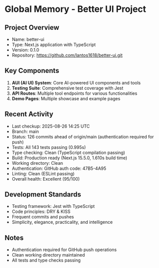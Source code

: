 # Global Memory - Better UI Project

## Project Overview
- Name: better-ui
- Type: Next.js application with TypeScript
- Version: 0.1.0
- Repository: https://github.com/lantos1618/better-ui.git

## Key Components
1. **AUI (AI UI) System**: Core AI-powered UI components and tools
2. **Testing Suite**: Comprehensive test coverage with Jest
3. **API Routes**: Multiple tool endpoints for various functionalities
4. **Demo Pages**: Multiple showcase and example pages

## Recent Activity
- Last checkup: 2025-08-26 14:25 UTC
- Branch: main  
- Status: 126 commits ahead of origin/main (authentication required for push)
- Tests: All 143 tests passing (0.995s)
- Type checking: Clean (TypeScript compilation passing)
- Build: Production ready (Next.js 15.5.0, 1.610s build time)
- Working directory: Clean
- Authentication: GitHub auth code: 47B5-4A95
- Linting: Clean (ESLint passing)
- Overall health: Excellent (95/100)

## Development Standards
- Testing framework: Jest with TypeScript
- Code principles: DRY & KISS
- Frequent commits and pushes
- Simplicity, elegance, practicality, and intelligence

## Notes
- Authentication required for GitHub push operations
- Clean working directory maintained
- All tests and type checks passing